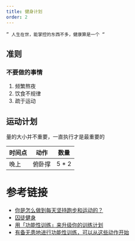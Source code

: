 ```yaml
---
title: 健身计划
order: 2
---
```


```
” 人生在世，能掌控的东西不多，健康算是一个 “
```

## 准则

### 不要做的事情

1. 频繁熬夜
2. 饮食不规律
3. 疏于运动

## 运动计划

量的大小并不重要，一直执行才是最重要的

| 时间点 | 动作  | 数量    |
| --- | --- | ----- |
| 晚上  | 俯卧撑 | 5 * 2 |

# 参考链接

- [你是怎么做到每天坚持跑步和运动的？](https://www.zhihu.com/question/407158360)
- [囚徒健身](/daliy/220926%20囚徒健身笔记)
- [用「功能性训练」来升级你的训练计划](https://sspai.com/post/76345)
- [有备无患地进行功能性训练，可以从这些动作开始](https://sspai.com/post/76821)
